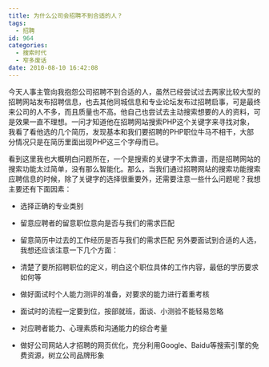 ```yaml
---
title: 为什么公司会招聘不到合适的人？
tags:
  - 招聘
id: 964
categories:
  - 搜索时代
  - 窄多废话
date: 2010-08-10 16:42:08
---
```


今天人事主管向我抱怨公司招聘不到合适的人，虽然已经尝试过去两家比较大型的招聘网站发布招聘信息，也去其他同城信息和专业论坛发布过招聘启事，可是最终来公司的人不多，而且质量也不高。他自己也尝试去主动搜索想要的人的资料，可是效果一直不理想。一问才知道他在招聘网站搜索PHP这个关键字来寻找对象，我看了看他选的几个简历，发现基本和我们要招聘的PHP职位牛马不相干，大部分情况只是在简历里面出现PHP这三个字母而已。

看到这里我也大概明白问题所在，一个是搜索的关键字不太靠谱，而是招聘网站的搜索功能太过简单，没有那么智能化。那么，当我们通过招聘网站的搜索功能搜索应聘信息的时候，除了关键字的选择很重要外，还需要注意一些什么问题呢？我想主要还有下面因素：

*   选择正确的专业类别
*   留意应聘者的留意职位意向是否与我们的需求匹配
*   留意简历中过去的工作经历是否与我们的需求匹配
另外要面试到合适的人选，我想还应该注意一下几个方面：

*   清楚了要所招聘职位的定义，明白这个职位具体的工作内容，最低的学历要求如何等
*   做好面试时个人能力测评的准备，对要求的能力进行着重考核
*   面试时的流程一定要到位，按部就班，面谈、小测验不能轻易忽略
*   对应聘者能力、心理素质和沟通能力的综合考量
*   做好公司网站人才招聘的网页优化，充分利用Google、Baidu等搜索引擎的免费资源，树立公司品牌形象